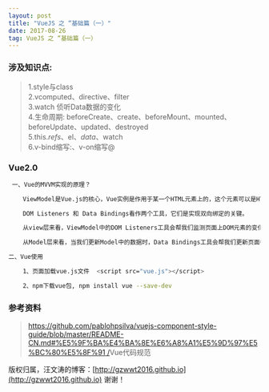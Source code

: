 ```yaml
---
layout: post
title: "VueJS 之 “基础篇（一）"
date: 2017-08-26
tag: VueJS 之 “基础篇（一） 
---  
```

###  涉及知识点: 
> 1.style与class <br>
> 2.vcomputed、directive、filter <br>
> 3.watch 侦听Data数据的变化 <br>
>4.生命周期: beforeCreate、create、beforeMount、mounted、beforeUpdate、updated、destroyed <br>
>5.this.$refs、$el、$data、$watch <br>
>6.v-bind缩写:、v-on缩写@ 
### Vue2.0
```bash
 一、Vue的MVVM实现的原理？

    ViewModel是Vue.js的核心，Vue实例是作用于某一个HTML元素上的，这个元素可以是HTML的body元素，也可以是指定了id的某个元素

    DOM Listeners 和 Data Bindings看作两个工具，它们是实现双向绑定的关键。

    从view层来看，ViewModel中的DOM Listeners工具会帮我们监测页面上DOM元素的变化，如果有变化，则更改Model中的数据；

    从Model层来看，当我们更新Model中的数据时，Data Bindings工具会帮我们更新页面中的DOM元素。

二、Vue使用

    1、页面加载vue.js文件  <script src="vue.js"></script>

    2、npm下载vue包, npm install vue --save-dev
```
### 参考资料
> [https://github.com/pablohpsilva/vuejs-component-style-guide/blob/master/README-CN.md#%E5%9F%BA%E4%BA%8E%E6%A8%A1%E5%9D%97%E5%BC%80%E5%8F%91 /]( https://github.com/pablohpsilva/vuejs-component-style-guide/blob/master/README-CN.md#%E5%9F%BA%E4%BA%8E%E6%A8%A1%E5%9D%97%E5%BC%80%E5%8F%91/)Vue代码规范

版权归属，汪文涛的博客：[http://gzwwt2016.github.io](http://gzwwt2016.github.io) 谢谢！
